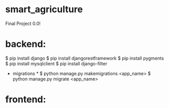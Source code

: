 # smart_agriculture
Final Project 0.0!

# backend:
$ pip install django
$ pip install djangorestframework
$ pip install pygments
$ pip install mysqlclient
$ pip install django-filter

* migrations *
$ python manage.py makemigrations <app_name>
$ python manage.py migrate <app_name>

# frontend:

